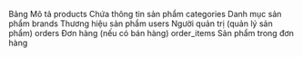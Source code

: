 Bảng	Mô tả
products	Chứa thông tin sản phẩm
categories	Danh mục sản phẩm
brands	Thương hiệu sản phẩm
users	Người quản trị (quản lý sản phẩm)
orders	Đơn hàng (nếu có bán hàng)
order_items	Sản phẩm trong đơn hàng
